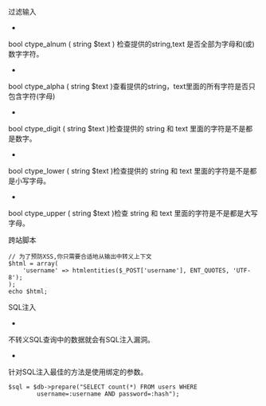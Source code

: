 过滤输入

* 
bool ctype_alnum ( string $text )
检查提供的string,text 是否全部为字母和(或)数字字符。

* 
bool ctype_alpha ( string $text )查看提供的string，text里面的所有字符是否只包含字符(字母)

* 
bool ctype_digit ( string $text )检查提供的 string 和 text 里面的字符是不是都是数字。

* 
bool ctype_lower ( string $text )检查提供的 string 和 text 里面的字符是不是都是小写字母。

* 
bool ctype_upper ( string $text )检查 string 和 text 里面的字符是不是都是大写字母。

跨站脚本

```
// 为了预防XSS,你只需要合适地从输出中转义上下文
$html = array(
    'username' => htmlentities($_POST['username'], ENT_QUOTES, 'UTF-8');
);
echo $html;
```
SQL注入

* 
不转义SQL查询中的数据就会有SQL注入漏洞。

* 
针对SQL注入最佳的方法是使用绑定的参数。

```
$sql = $db->prepare("SELECT count(*) FROM users WHERE
        username=:username AND password=:hash");

```

